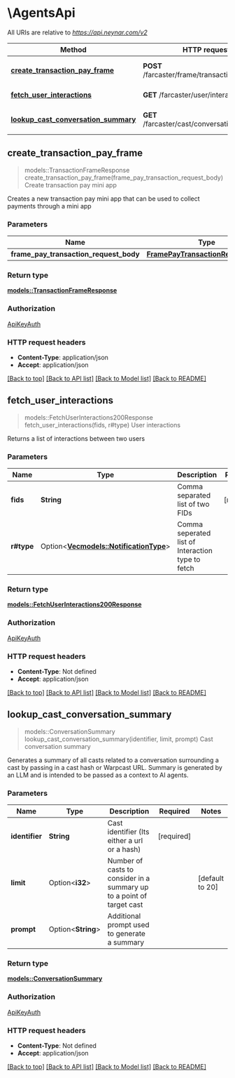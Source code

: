# \AgentsApi

All URIs are relative to *https://api.neynar.com/v2*

Method | HTTP request | Description
------------- | ------------- | -------------
[**create_transaction_pay_frame**](AgentsApi.md#create_transaction_pay_frame) | **POST** /farcaster/frame/transaction/pay | Create transaction pay mini app
[**fetch_user_interactions**](AgentsApi.md#fetch_user_interactions) | **GET** /farcaster/user/interactions | User interactions
[**lookup_cast_conversation_summary**](AgentsApi.md#lookup_cast_conversation_summary) | **GET** /farcaster/cast/conversation/summary | Cast conversation summary



## create_transaction_pay_frame

> models::TransactionFrameResponse create_transaction_pay_frame(frame_pay_transaction_request_body)
Create transaction pay mini app

Creates a new transaction pay mini app that can be used to collect payments through a mini app

### Parameters


Name | Type | Description  | Required | Notes
------------- | ------------- | ------------- | ------------- | -------------
**frame_pay_transaction_request_body** | [**FramePayTransactionRequestBody**](FramePayTransactionRequestBody.md) |  | [required] |

### Return type

[**models::TransactionFrameResponse**](TransactionFrameResponse.md)

### Authorization

[ApiKeyAuth](../README.md#ApiKeyAuth)

### HTTP request headers

- **Content-Type**: application/json
- **Accept**: application/json

[[Back to top]](#) [[Back to API list]](../README.md#documentation-for-api-endpoints) [[Back to Model list]](../README.md#documentation-for-models) [[Back to README]](../README.md)


## fetch_user_interactions

> models::FetchUserInteractions200Response fetch_user_interactions(fids, r#type)
User interactions

Returns a list of interactions between two users

### Parameters


Name | Type | Description  | Required | Notes
------------- | ------------- | ------------- | ------------- | -------------
**fids** | **String** | Comma separated list of two FIDs | [required] |
**r#type** | Option<[**Vec<models::NotificationType>**](models::NotificationType.md)> | Comma seperated list of Interaction type to fetch |  |

### Return type

[**models::FetchUserInteractions200Response**](fetch_user_interactions_200_response.md)

### Authorization

[ApiKeyAuth](../README.md#ApiKeyAuth)

### HTTP request headers

- **Content-Type**: Not defined
- **Accept**: application/json

[[Back to top]](#) [[Back to API list]](../README.md#documentation-for-api-endpoints) [[Back to Model list]](../README.md#documentation-for-models) [[Back to README]](../README.md)


## lookup_cast_conversation_summary

> models::ConversationSummary lookup_cast_conversation_summary(identifier, limit, prompt)
Cast conversation summary

Generates a summary of all casts related to a conversation surrounding a cast by passing in a cast hash or Warpcast URL.  Summary is generated by an LLM and is intended to be passed as a context to AI agents. 

### Parameters


Name | Type | Description  | Required | Notes
------------- | ------------- | ------------- | ------------- | -------------
**identifier** | **String** | Cast identifier (Its either a url or a hash) | [required] |
**limit** | Option<**i32**> | Number of casts to consider in a summary up to a point of target cast |  |[default to 20]
**prompt** | Option<**String**> | Additional prompt used to generate a summary |  |

### Return type

[**models::ConversationSummary**](ConversationSummary.md)

### Authorization

[ApiKeyAuth](../README.md#ApiKeyAuth)

### HTTP request headers

- **Content-Type**: Not defined
- **Accept**: application/json

[[Back to top]](#) [[Back to API list]](../README.md#documentation-for-api-endpoints) [[Back to Model list]](../README.md#documentation-for-models) [[Back to README]](../README.md)

